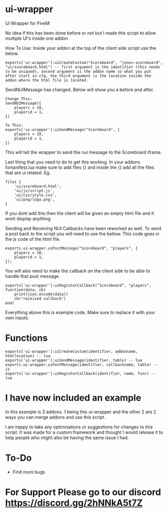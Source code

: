 # ui-wrapper

UI Wrapper for FiveM

No idea if this has been done before or not but I made this script to allow multiple UI's inside one addon

How To Use:
Inside your addon at the top of the client side script use the below.

```
exports['ui-wrapper']:uiCreateCustom("Scoreboard", "jones-scoreboard", "ui/scoreboard.html") -- first argument is the identifier (this needs to be uniqued), second argument is the addon name so what you put after start in cfg, the third argument is the location inside the addon where the html file is located.
```

SendNUIMessage has changed. Below will show you a before and after.

```
Change This:
SendNUIMessage({
	players = 10,
	playerid = 1,
})

To This:
exports['ui-wrapper']:uiSendMessage("Scoreboard", {
	players = 10,
	playerid = 1,
})
```

This will tell the wrapper to send the nui message to the Scoreboard iframe.

Last thing that you need to do to get this working. In your addons fxmanifest.lua make sure to add files {} and inside the {} add all the files that are ui related. Eg.

```
files {
	'ui/scoreboard.html',
	'ui/js/script.js',
	'ui/css/style.css',
	'ui/png/logo.png',
}
```
If you dont add this then the client will be given an empty html file and it wont display anything

Sending and Receiving NUI Callbacks have been reworked as well. To send a post back to the script you will need to use the bellow. This code goes in the js code of the html file.

```
exports.ui-wrapper.uiPostMessage("Scoreboard", "players", {
	players = 10,
	playerid = 1,
});
```

You will also need to make the callback on the client side to be able to handle that post message.

```
exports['ui-wrapper']:uiRegisterCallback("Scoreboard", "players", function(data, cb)
	print(json.encode(data))
	cb("received callback")
end)
```

Everything above this is example code. Make sure to replace it with your own inputs.

# Functions
```
exports['ui-wrapper']:uiCreateCustom(identifier, addonname, htmllocation) -- lua
exports['ui-wrapper']:uiSendMessage(identifier, table) -- lua
exports.ui-wrapper.uiPostMessage(identifier, callbackname, table) -- js
exports['ui-wrapper']:uiRegisterCallback(identifier, name, func) -- lua
```

# I have now included an example

In this example is 3 addons. 1 being this ui-wrapper and the other 2 are 2 ways you can merge addons and use this script.

I am happy to take any optimisations or suggestions for changes to this script. It was made for a custom framework and thought I would release it to help people who might also be having the same issue I had.

# To-Do

* Find more bugs

# For Support Please go to our discord https://discord.gg/2hNNkA5t7Z
